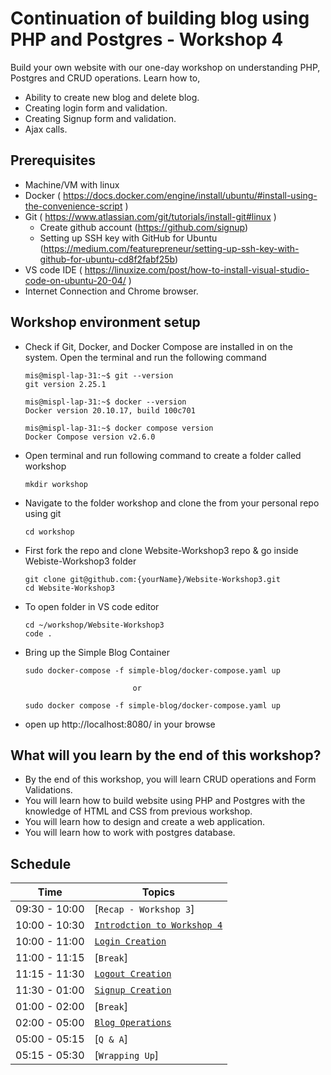 # Continuation of building blog using PHP and Postgres - Workshop 4

Build your own website with our one-day workshop on understanding PHP, Postgres and CRUD operations. Learn how to,
   - Ability to create new blog and delete blog.
   - Creating login form and validation.
   - Creating Signup form and validation.
   - Ajax calls.

## Prerequisites
 - Machine/VM with linux
 - Docker  ( https://docs.docker.com/engine/install/ubuntu/#install-using-the-convenience-script )
 - Git     ( https://www.atlassian.com/git/tutorials/install-git#linux )
   - Create github account (https://github.com/signup)
   - Setting up SSH key with GitHub for Ubuntu
 (https://medium.com/featurepreneur/setting-up-ssh-key-with-github-for-ubuntu-cd8f2fabf25b)
 - VS code IDE ( https://linuxize.com/post/how-to-install-visual-studio-code-on-ubuntu-20-04/ )
 - Internet Connection and Chrome browser.

## Workshop environment setup 
 - Check if Git, Docker, and Docker Compose are installed in on the system. Open the terminal and run the following command
   ```
   mis@mispl-lap-31:~$ git --version
   git version 2.25.1

   mis@mispl-lap-31:~$ docker --version
   Docker version 20.10.17, build 100c701

   mis@mispl-lap-31:~$ docker compose version
   Docker Compose version v2.6.0

   ```
 - Open terminal and run following command to create a folder called workshop
    ```
    mkdir workshop
    ```
 - Navigate to the folder workshop and clone the from your personal repo using git
    ```
    cd workshop
    ```
 - First fork the repo and clone Website-Workshop3 repo & go inside Webiste-Workshop3 folder
    ``` 
    git clone git@github.com:{yourName}/Website-Workshop3.git
    cd Website-Workshop3
    ```
 - To open folder in VS code editor
    ```
    cd ~/workshop/Website-Workshop3
    code .
    ```
 - Bring up the Simple Blog Container
   ```
   sudo docker-compose -f simple-blog/docker-compose.yaml up

                           or
   
   sudo docker compose -f simple-blog/docker-compose.yaml up

   ```

 - open up http://localhost:8080/ in your browse

## What will you learn by the end of this workshop?
- By the end of this workshop, you will learn CRUD operations and Form Validations.
- You will learn how to build website using PHP and Postgres with the knowledge of HTML and CSS from previous workshop.
- You will learn how to design and create a web application.
- You will learn how to work with postgres database.

## Schedule

| Time          | Topics
|---------------|-------
| 09:30 - 10:00 |  [`Recap - Workshop 3`]
| 10:00 - 10:30 |  [`Introdction to Workshop 4`](./readme_workshop4/index_readme.md)
| 10:00 - 11:00 |  [`Login Creation`](./readme_workshop4/login_creation.md)
| 11:00 - 11:15 |  [`Break`]
| 11:15 - 11:30 |  [`Logout Creation`](./readme_workshop4/logout_creation.md)
| 11:30 - 01:00 |  [`Signup Creation`](./readme_workshop4/signup_creation.md)
| 01:00 - 02:00 |  [`Break`]
| 02:00 - 05:00 |  [`Blog Operations`](./readme_workshop4/blog_creation.md)
| 05:00 - 05:15 |  [`Q & A`]
| 05:15 - 05:30 |  [`Wrapping Up`]
